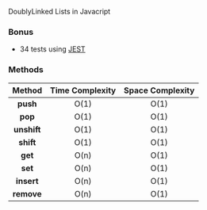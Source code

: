 DoublyLinked Lists in Javacript

### Bonus

- 34 tests using [JEST](https://jestjs.io/)

### Methods

|   Method    | Time Complexity | Space Complexity |
| :---------: | :-------------: | :--------------: |
|  **push**   |      O(1)       |       O(1)       |
|   **pop**   |      O(1)       |       O(1)       |
| **unshift** |      O(1)       |       O(1)       |
|  **shift**  |      O(1)       |       O(1)       |
|   **get**   |      O(n)       |       O(1)       |
|   **set**   |      O(n)       |       O(1)       |
| **insert**  |      O(n)       |       O(1)       |
| **remove**  |      O(n)       |       O(1)       |
